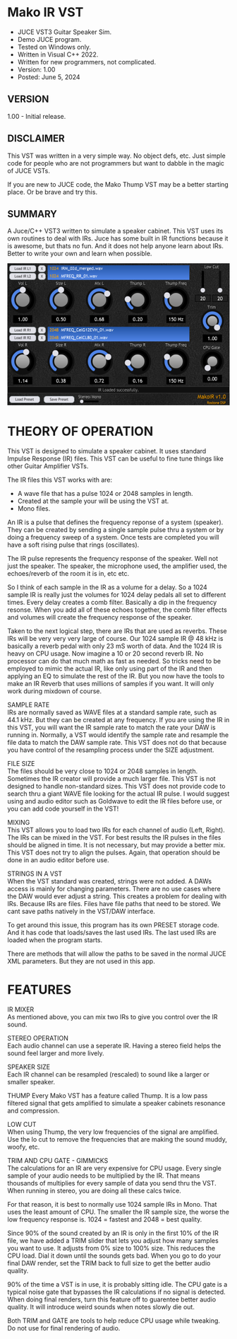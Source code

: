 # Mako IR VST
* JUCE VST3 Guitar Speaker Sim.
* Demo JUCE program.
* Tested on Windows only.
* Written in Visual C++ 2022.
* Written for new programmers, not complicated.
* Version: 1.00
* Posted: June 5, 2024

VERSION
------------------------------------------------------------------
1.00 - Initial release.

DISCLAIMER
------------------------------------------------------------------  
This VST was written in a very simple way. No object defs, etc. 
Just simple code for people who are not programmers but want to 
dabble in the magic of JUCE VSTs.

If you are new to JUCE code, the Mako Thump VST may be a better
starting place. Or be brave and try this.
       
SUMMARY
------------------------------------------------------------------
A Juce/C++ VST3 written to simulate a speaker cabinet. This VST uses its own routines to deal 
with IRs. Juce has some built in IR functions because it is awesome, but thats no fun. And it 
does not help anyone learn about IRs. Better to write your own and learn when possible.

![Demo Image](docs/assets/makoir_demo_01.png)

# THEORY OF OPERATION<br />
This VST is designed to simulate a speaker cabinet. It uses standard Impulse Response (IR) files.
This VST can be useful to fine tune things like other Guitar Amplifier VSTs.

The IR files this VST works with are:
- A wave file that has a pulse 1024 or 2048 samples in length.
- Created at the sample your will be using the VST at. 
- Mono files.

An IR is a pulse that defines the frequency reponse of a system (speaker). They can be created by
sending a single sample pulse thru a system or by doing a frequency sweep of a system. Once tests
are completed you will have a soft rising pulse that rings (oscillates).

The IR pulse represents the frequency response of the speaker. Well not just the speaker. The speaker, the microphone used, the amplifier used, the echoes/reverb of the room it is in, etc etc.

So I think of each sample in the IR as a volume for a delay. So a 1024 sample IR is really just the volumes for 1024 delay pedals all set to different times. Every delay creates a
comb filter. Basically a dip in the frequency resonse. When you add all of these echoes together, the comb filter effects
and volumes will create the frequency response of the speaker.

Taken to the next logical step, there are IRs that are used as reverbs. These IRs will be very very very large of course.
Our 1024 sample IR @ 48 kHz is basically a reverb pedal with only 23 mS worth of data. And the 1024 IR is heavy on CPU usage.
Now imagine a 10 or 20 second reverb IR. No processor can do that much math as fast as needed. So tricks need to be employed
to mimic the actual IR, like only using part of the IR and then applying an EQ to simulate the rest of the IR. But you now 
have the tools to make an IR Reverb that uses millions of samples if you want. It will only work during mixdown of course.

SAMPLE RATE  
IRs are normally saved as WAVE files at a standard sample rate, such as 44.1 kHz. But they can be created
at any frequency. If you are using the IR in this VST, you will want the IR sample rate to match the rate your
DAW is running in. Normally, a VST would identify the sample rate and resample the file data to match the
DAW sample rate. This VST does not do that because you have control of the resampling process under the
SIZE adjustment.

FILE SIZE  
The files should be very close to 1024 or 2048 samples in length. Sometimes the IR creator will provide a much
larger file. This VST is not designed to handle non-standard sizes. This VST does not provide code to search
thru a giant WAVE file looking for the actual IR pulse. I would suggest using and audio editor such as Goldwave
to edit the IR files before use, or you can add code yourself in the VST!

MIXING  
This VST allows you to load two IRs for each channel of audio (Left, Right). The IRs can be mixed in the VST.
For best results the IR pulses in the files should be aligned in time. It is not necessary, but may provide 
a better mix. This VST does not try to align the pulses. Again, that operation should be done in an audio editor before use.  

STRINGS IN A VST  
When the VST standard was created, strings were not added. A DAWs access is mainly for changing parameters. 
There are no use cases where the DAW would ever adjust a string. This creates a problem for dealing with IRs.
Because IRs are files. Files have file paths that need to be stored. We cant save paths natively in the VST/DAW interface.

To get around this issue, this program has its own PRESET storage code. And it has code that loads/saves the last used IRs.
The last used IRs are loaded when the program starts.

There are methods that will allow the paths to be saved in the normal JUCE XML parameters. But they are not used in this app.

# FEATURES <br />
IR MIXER  
As mentioned above, you can mix two IRs to give you control over the IR sound.  

STEREO OPERATION  
Each audio channel can use a seperate IR. Having a stereo field helps the sound feel larger and more lively. 

SPEAKER SIZE  
Each IR channel can be resampled (rescaled) to sound like a larger or smaller speaker.

THUMP 
Every Mako VST has a feature called Thump. It is a low pass filtered signal that gets amplified to simulate a
speaker cabinets resonance and compression. 

LOW CUT  
When using Thump, the very low frequencies of the signal are amplified. Use the lo cut to remove the frequencies that
are making the sound muddy, woofy, etc.

TRIM AND CPU GATE - GIMMICKS  
The calculations for an IR are very expensive for CPU usage. Every single sample of your audio needs to be multiplied by the IR.
That means thousands of multiplies for every sample of data you send thru the VST. When running in stereo, you are doing all these
calcs twice.

For that reason, it is best to normally use 1024 sample IRs in Mono. That uses the least amount of CPU. The smaller the IR sample size,
the worse the low frequency response is. 1024 = fastest and 2048 = best quality.

Since 90% of the sound created by an IR is only in the first 10% of the IR file, we have added a TRIM slider that lets you adjust how many
samples you want to use. It adjusts from 0% size to 100% size. This reduces the CPU load. Dial it down until the sounds gets bad. When
you go to do your final DAW render, set the TRIM back to full size to get the better audio quality.

90% of the time a VST is in use, it is probably sitting idle. The CPU gate is a typical noise gate that bypasses the IR calculations
if no signal is detected. When doing final renders, turn this feature off to guarentee better audio quality. It will introduce weird
sounds when notes slowly die out. 

Both TRIM and GATE are tools to help reduce CPU usage while tweaking. Do not use for final rendering of audio. 

<br />


